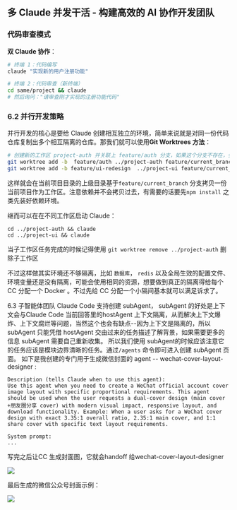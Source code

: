 ## 多 Claude 并发干活 - 构建高效的 AI 协作开发团队
### 代码审查模式

**双 Claude 协作**：

```bash
# 终端 1：代码编写
claude "实现新的用户注册功能"

# 终端 2：代码审查（新终端）
cd same/project && claude
# 然后询问："请审查刚才实现的注册功能代码"
```

### 6.2 并行开发策略

并行开发的核心是要给 Claude 创建相互独立的环境，简单来说就是对同一份代码仓库复制出多个相互隔离的仓库。那我们就可以使用**Git Worktrees 方法**：

```bash
# 创建新的工作区 project-auth 并关联上 feature/auth 分支，如果这个分支不存在，会自动创建
git worktree add -b  feature/auth ../project-auth feature/current_branch
git worktree add -b feature/ui-redesign  ../project-ui feature/current_branch
```

这样就会在当前项目目录的上级目录基于`feature/current_branch` 分支拷贝一份当前项目作为工作区。注意依赖并不会拷贝过去，有需要的话要先`npm install` 之类先装好依赖环境。

继而可以在在不同工作区启动 Claude：

```
cd ../project-auth && claude
cd ../project-ui && claude
```

当子工作区任务完成的时候记得使用 `git worktree remove ../project-auth` 删除子工作区

不过这样做其实环境还不够隔离，比如 `数据库`， `redis` 以及全局生效的配置文件、环境变量还是没有隔离，可能会使用相同的资源，想要做到真正的隔离得给每个 CC 分配一个 Docker 。不过先给 CC 分配一个小隔间基本就可以满足诉求了。

6.3 子智能体团队
Claude Code 支持创建 subAgent， subAgent 的好处是上下文会与Claude Code 当前回答里的hostAgent 上下文隔离，从而解决上下文爆炸、上下文腐烂等问题，当然这个也会有缺点--因为上下文是隔离的，所以 subAgent 只能凭借 hostAgent 交由过来的任务描述了解背景，如果需要更多的信息 subAgent 需要自己重新收集。
所以我们使用 subAgent的时候应该注意它的任务应该是模块边界清晰的任务。通过`/agents` 命令即可进入创建 subAgent 页面。
如下是我创建的专门用于生成微信封面的 agent -- wechat-cover-layout-designer  :

```
Description (tells Claude when to use this agent):                              
Use this agent when you need to create a WeChat official account cover image layout with specific proportional requirements. This agent should be used when the user requests a dual-cover design (main cover +朋友圈分享 cover) with modern visual impact, responsive layout, and download functionality. Example: When a user asks for a WeChat cover design with exact 3.35:1 overall ratio, 2.35:1 main cover, and 1:1 share cover with specific text layout requirements.

System prompt:
...              
```

写完之后让CC 生成封面图，它就会handoff 给wechat-cover-layout-designer 

![](https://xiaohui-zhangjiakou.oss-cn-zhangjiakou.aliyuncs.com/image/202508302115952.png)

最后生成的微信公众号封面示例：

![](https://xiaohui-zhangjiakou.oss-cn-zhangjiakou.aliyuncs.com/image/202508302152085.png)